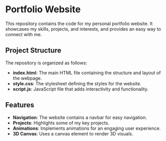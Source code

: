 # Portfolio Website

This repository contains the code for my personal portfolio website. It showcases my skills, projects, and interests, and provides an easy way to connect with me.

## Project Structure

The repository is organized as follows:

- **index.html**: The main HTML file containing the structure and layout of the webpage.
- **style.css**: The stylesheet defining the styles for the website.
- **script.js**: JavaScript file that adds interactivity and functionality.

## Features

- **Navigation**: The website contains a navbar for easy navigation.
- **Projects**: Highlights some of my key projects.
- **Animations**: Implements animations for an engaging user experience.
- **3D Canvas**: Uses a canvas element to render 3D visuals.


